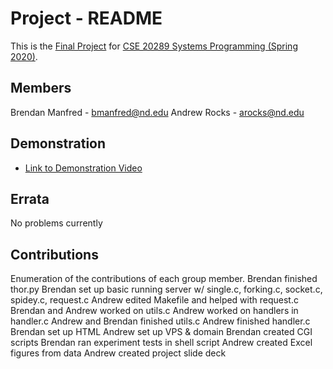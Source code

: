 # Project - README

This is the [Final Project] for [CSE 20289 Systems Programming (Spring 2020)].

## Members

Brendan Manfred - bmanfred@nd.edu
Andrew Rocks    - arocks@nd.edu

## Demonstration

- [Link to Demonstration Video]()

## Errata

No problems currently

## Contributions

Enumeration of the contributions of each group member.
Brendan finished thor.py
Brendan set up basic running server w/ single.c, forking.c, socket.c, spidey.c, request.c
Andrew edited Makefile and helped with request.c
Brendan and Andrew worked on utils.c
Andrew worked on handlers in handler.c
Andrew and Brendan finished utils.c
Andrew finished handler.c
Brendan set up HTML
Andrew set up VPS & domain
Brendan created CGI scripts
Brendan ran experiment tests in shell script
Andrew created Excel figures from data
Andrew created project slide deck


[Final Project]: https://www3.nd.edu/~pbui/teaching/cse.20289.sp20/project.html
[CSE 20289 Systems Programming (Spring 2020)]: https://www3.nd.edu/~pbui/teaching/cse.20289.sp20/
